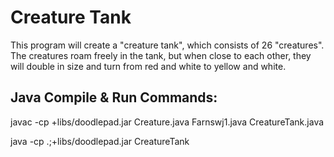 # Creature Tank
This program will create a "creature tank", which consists of 26 "creatures". The creatures roam freely in the tank, but when close to each other, they will double in size and turn from red and white to yellow and white.

## Java Compile & Run Commands:
javac -cp +libs/doodlepad.jar Creature.java Farnswj1.java CreatureTank.java

java -cp .;+libs/doodlepad.jar CreatureTank
